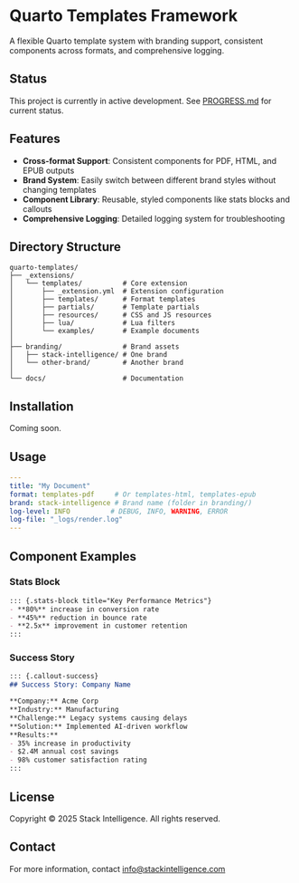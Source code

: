# Quarto Templates Framework

A flexible Quarto template system with branding support, consistent components across formats, and comprehensive logging.

## Status

This project is currently in active development. See [PROGRESS.md](PROGRESS.md) for current status.

## Features

- **Cross-format Support**: Consistent components for PDF, HTML, and EPUB outputs
- **Brand System**: Easily switch between different brand styles without changing templates
- **Component Library**: Reusable, styled components like stats blocks and callouts
- **Comprehensive Logging**: Detailed logging system for troubleshooting

## Directory Structure

```
quarto-templates/
├── _extensions/
│   └── templates/          # Core extension
│       ├── _extension.yml  # Extension configuration
│       ├── templates/      # Format templates
│       ├── partials/       # Template partials
│       ├── resources/      # CSS and JS resources
│       ├── lua/            # Lua filters
│       └── examples/       # Example documents
│
├── branding/               # Brand assets
│   ├── stack-intelligence/ # One brand
│   └── other-brand/        # Another brand
│
└── docs/                   # Documentation
```

## Installation

Coming soon.

## Usage

```yaml
---
title: "My Document"
format: templates-pdf     # Or templates-html, templates-epub
brand: stack-intelligence # Brand name (folder in branding/)
log-level: INFO          # DEBUG, INFO, WARNING, ERROR
log-file: "_logs/render.log"
---
```

## Component Examples

### Stats Block
```markdown
::: {.stats-block title="Key Performance Metrics"}
- **80%** increase in conversion rate
- **45%** reduction in bounce rate
- **2.5x** improvement in customer retention
:::
```

### Success Story
```markdown
::: {.callout-success}
## Success Story: Company Name

**Company:** Acme Corp  
**Industry:** Manufacturing  
**Challenge:** Legacy systems causing delays  
**Solution:** Implemented AI-driven workflow  
**Results:**  
- 35% increase in productivity
- $2.4M annual cost savings
- 98% customer satisfaction rating
:::
```

## License

Copyright © 2025 Stack Intelligence. All rights reserved.

## Contact

For more information, contact info@stackintelligence.com